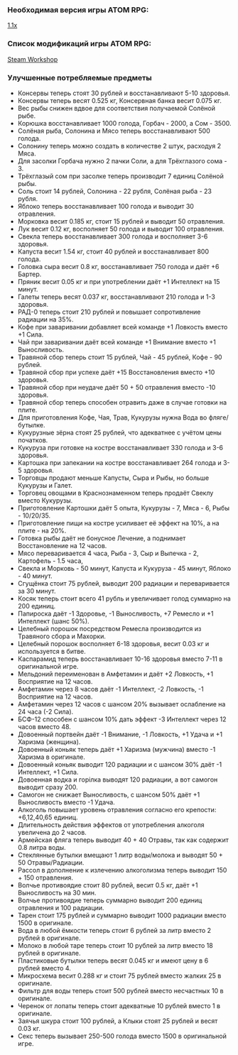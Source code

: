 ### Необходимая версия игры ATOM RPG:
[1.1x](https://store.steampowered.com/app/552620)

### Список модификаций игры ATOM RPG:
[Steam Workshop](https://steamcommunity.com/app/552620/workshop)

### Улучшенные потребляемые предметы
- Консервы теперь стоят 30 рублей и восстанавливают 5-10 здоровья.
- Консервы теперь весят 0.525 кг, Консервная банка весит 0.075 кг.
- Вес рыбы снижен вдвое для соответствия получаемой Солёной рыбе.
- Корюшка восстанавливает 1000 голода, Горбач - 2000, а Сом - 3500.
- Солёная рыба, Солонина и Мясо теперь восстанавливают 500 голода.
- Солонину теперь можно создать в количестве 2 штук, расходуя 2 Мяса.
- Для засолки Горбача нужно 2 пачки Соли, а для Трёхглазого сома - 3.
- Трёхглазый сом при засолке теперь производит 7 единиц Солёной рыбы.
- Соль стоит 14 рублей, Солонина - 22 рубля, Солёная рыба - 23 рубля.
- Яблоко теперь восстанавливает 100 голода и выводит 30 отравления.
- Морковка весит 0.185 кг, стоит 15 рублей и выводит 50 отравления.
- Лук весит 0.12 кг, восполняет 50 голода и выводит 100 отравления.
- Свекла теперь восстанавливает 300 голода и восполняет 3-6 здоровья.
- Капуста весит 1.54 кг, стоит 40 рублей и восстанавливает 800 голода.
- Головка сыра весит 0.8 кг, восстанавливает 750 голода и даёт +6 Бартер.
- Пряник весит 0.05 кг и при употреблении даёт +1 Интеллект на 15 минут.
- Галеты теперь весят 0.037 кг, восстанавливают 210 голода и 1-3 здоровья.
- РАД-0 теперь стоит 210 рублей и повышает сопротивление радиации на 35%.
- Кофе при заваривании добавляет всей команде +1 Ловкость вместо +1 Сила.
- Чай при заваривании даёт всей команде +1 Внимание вместо +1 Выносливость.
- Травяной сбор теперь стоит 15 рублей, Чай - 45 рублей, Кофе - 90 рублей.
- Травяной сбор при успехе даёт +15 Восстановления вместо +10 здоровья.
- Травяной сбор при неудаче даёт 50 + 50 отравления вместо -10 здоровья.
- Травяной сбор теперь способен отравить даже в случае готовки на плите.
- Для приготовления Кофе, Чая, Трав, Кукурузы нужна Вода во фляге/бутылке.
- Кукурузные зёрна стоят 25 рублей, что адекватнее с учётом цены початков.
- Кукуруза при готовке на костре восстанавливает 330 голода и 3-6 здоровья.
- Картошка при запекании на костре восстанавливает 264 голода и 3-5 здоровья.
- Торговцы продают меньше Капусты, Сыра и Рыбы, но больше Кукурузы и Галет.
- Торговец овощами в Краснознаменном теперь продаёт Свеклу вместо Кукурузы.
- Приготовление Картошки даёт 5 опыта, Кукурузы - 7, Мяса - 6, Рыбы - 10/20/35.
- Приготовление пищи на костре усиливает её эффект на 10%, а на плите - на 20%.
- Готовка рыбы даёт не бонусное Лечение, а поднимает Восстановление на 12 часов.
- Мясо переваривается 4 часа, Рыба - 3, Сыр и Выпечка - 2, Картофель - 1.5 часа,
- Свекла и Морковь - 50 минут, Капуста и Кукуруза - 45 минут, Яблоко - 40 минут.
- Сгущёнка стоит 75 рублей, выводит 200 радиации и переваривается за 30 минут.
- Косяк теперь стоит всего 41 рубль и увеличивает голод суммарно на 200 единиц.
- Папироска даёт -1 Здоровье, -1 Выносливость, +7 Ремесло и +1 Интеллект (шанс 50%).
- Целебный порошок посредством Ремесла производится из Травяного сбора и Махорки.
- Целебный порошок восполняет 6-18 здоровья, весит 0.03 кг и используется в битве.
- Каспарамид теперь восстанавливает 10-16 здоровья вместо 7-11 в оригинальной игре.
- Мельдоний переименован в Амфетамин и даёт +2 Ловкость, +1 Восприятие на 12 часов.
- Амфетамин через 8 часов даёт -1 Интеллект, -2 Ловкость, -1 Восприятие на 12 часов.
- Амфетамин через 12 часов с шансом 20% вызывает ослабление на 24 часа (-2 Сила).
- БСФ-12 способен с шансом 10% дать эффект -3 Интеллект через 12 часов вместо 48.
- Довоенный портвейн даёт -1 Внимание, -1 Ловкость, +1 Удача и +1 Харизма (женщина).
- Довоенный коньяк теперь даёт +1 Харизма (мужчина) вместо -1 Харизма в оригинале.
- Довоенный коньяк выводит 120 радиации и с шансом 30% даёт -1 Интеллект, +1 Сила.
- Довоенная водка и горілка выводят 120 радиации, а вот самогон выводит сразу 200.
- Самогон не снижает Выносливость, с шансом 50% даёт +1 Выносливость вместо -1 Удача.
- Алкоголь повышает уровень отравления согласно его крепости: +6,12,40,65 единиц.
- Длительность действия эффектов от употребления алкоголя увеличена до 2 часов.
- Армейская фляга теперь выводит 40 + 40 Отравы, так как содержит 0.8 литра воды.
- Стеклянные бутылки вмещают 1 литр воды/молока и выводят 50 + 50 Отравы/Радиации.
- Рассол в дополнение к излечению алкоголизма теперь выводит 150 + 150 отравления.
- Волчье противоядие стоит 80 рублей, весит 0.5 кг, даёт +1 Выносливость на 30 мин.
- Волчье противоядие теперь суммарно выводит 200 единиц отравления и 100 радиации.
- Тарен стоит 175 рублей и суммарно выводит 1000 радиации вместо 1500 в оригинале.
- Вода в любой ёмкости теперь стоит 6 рублей за литр вместо 2 рублей в оригинале.
- Молоко в любой таре теперь стоит 10 рублей за литр вместо 18 рублей в оригинале.
- Пластиковые бутылки теперь весят 0.045 кг и имеют цену в 6 рублей вместо 4.
- Микросхема весит 0.288 кг и стоит 75 рублей вместо жалких 25 в оригинале.
- Фильтр для воды теперь стоит 500 рублей вместо несчастных 10 в оригинале.
- Черенок от лопаты теперь стоит адекватные 10 рублей вместо 1 в оригинале.
- Заячья шкура стоит 100 рублей, а Клыки стоят 25 рублей и весят 0.03 кг.
- Секс теперь вызывает 250-500 голода вместо 1500 в оригинальной игре.
